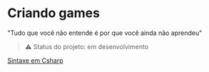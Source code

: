 # Criando games
"Tudo que você não entende é por que você ainda não aprendeu" 

> :warning: Status do projeto: em desenvolvimento

[Sintaxe em Csharp](/Csharp/Sintaxe/Fase1.md)

